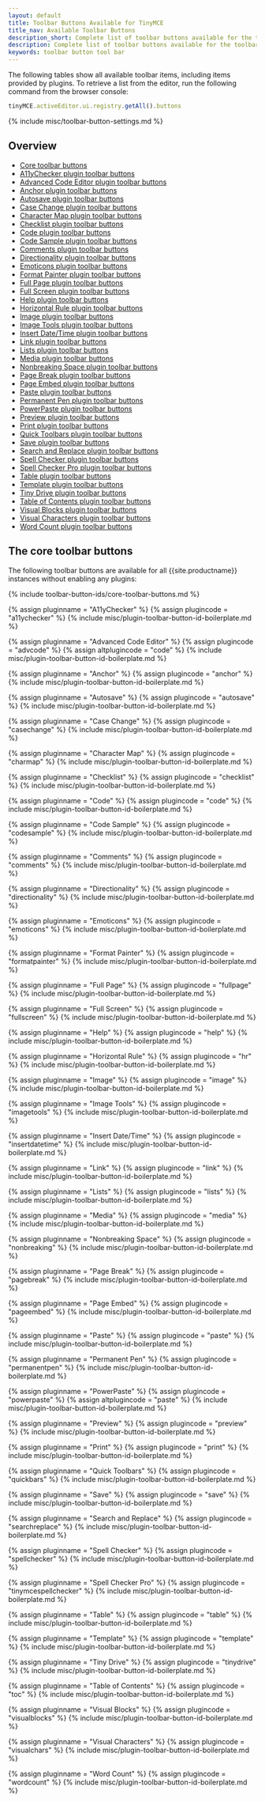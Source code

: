 ```yaml
---
layout: default
title: Toolbar Buttons Available for TinyMCE
title_nav: Available Toolbar Buttons
description_short: Complete list of toolbar buttons available for the toolbar and quick toolbars.
description: Complete list of toolbar buttons available for the toolbar and quick toolbars.
keywords: toolbar button tool bar
---
```


The following tables show all available toolbar items, including items provided by plugins. To retrieve a list from the editor, run the following command from the browser console:

```js
tinyMCE.activeEditor.ui.registry.getAll().buttons
```

{% include misc/toolbar-button-settings.md %}

## Overview

* [Core toolbar buttons](#thecoretoolbarbuttons)
* [A11yChecker plugin toolbar buttons](#thea11ycheckerplugintoolbarbuttons)
* [Advanced Code Editor plugin toolbar buttons](#theadvancedcodeeditorplugintoolbarbuttons)
* [Anchor plugin toolbar buttons](#theanchorplugintoolbarbuttons)
* [Autosave plugin toolbar buttons](#theautosaveplugintoolbarbuttons)
* [Case Change plugin toolbar buttons](#thecasechangeplugintoolbarbuttons)
* [Character Map plugin toolbar buttons](#thecharactermapplugintoolbarbuttons)
* [Checklist plugin toolbar buttons](#thechecklistplugintoolbarbuttons)
* [Code plugin toolbar buttons](#thecodeplugintoolbarbuttons)
* [Code Sample plugin toolbar buttons](#thecodesampleplugintoolbarbuttons)
* [Comments plugin toolbar buttons](#thecommentsplugintoolbarbuttons)
* [Directionality plugin toolbar buttons](#thedirectionalityplugintoolbarbuttons)
* [Emoticons plugin toolbar buttons](#theemoticonsplugintoolbarbuttons)
* [Format Painter plugin toolbar buttons](#theformatpainterplugintoolbarbuttons)
* [Full Page plugin toolbar buttons](#thefullpageplugintoolbarbuttons)
* [Full Screen plugin toolbar buttons](#thefullscreenplugintoolbarbuttons)
* [Help plugin toolbar buttons](#thehelpplugintoolbarbuttons)
* [Horizontal Rule plugin toolbar buttons](#thehorizontalruleplugintoolbarbuttons)
* [Image plugin toolbar buttons](#theimageplugintoolbarbuttons)
* [Image Tools plugin toolbar buttons](#theimagetoolsplugintoolbarbuttons)
* [Insert Date/Time plugin toolbar buttons](#theinsertdatetimeplugintoolbarbuttons)
* [Link plugin toolbar buttons](#thelinkplugintoolbarbuttons)
* [Lists plugin toolbar buttons](#thelistsplugintoolbarbuttons)
* [Media plugin toolbar buttons](#themediaplugintoolbarbuttons)
* [Nonbreaking Space plugin toolbar buttons](#thenonbreakingspaceplugintoolbarbuttons)
* [Page Break plugin toolbar buttons](#thepagebreakplugintoolbarbuttons)
* [Page Embed plugin toolbar buttons](#thepageembedplugintoolbarbuttons)
* [Paste plugin toolbar buttons](#thepasteplugintoolbarbuttons)
* [Permanent Pen plugin toolbar buttons](#thepermanentpenplugintoolbarbuttons)
* [PowerPaste plugin toolbar buttons](#thepowerpasteplugintoolbarbuttons)
* [Preview plugin toolbar buttons](#thepreviewplugintoolbarbuttons)
* [Print plugin toolbar buttons](#theprintplugintoolbarbuttons)
* [Quick Toolbars plugin toolbar buttons](#thequicktoolbarsplugintoolbarbuttons)
* [Save plugin toolbar buttons](#thesaveplugintoolbarbuttons)
* [Search and Replace plugin toolbar buttons](#thesearchandreplaceplugintoolbarbuttons)
* [Spell Checker plugin toolbar buttons](#thespellcheckerplugintoolbarbuttons)
* [Spell Checker Pro plugin toolbar buttons](#thespellcheckerproplugintoolbarbuttons)
* [Table plugin toolbar buttons](#thetableplugintoolbarbuttons)
* [Template plugin toolbar buttons](#thetemplateplugintoolbarbuttons)
* [Tiny Drive plugin toolbar buttons](#thetinydriveplugintoolbarbuttons)
* [Table of Contents plugin toolbar buttons](#thetableofcontentsplugintoolbarbuttons)
* [Visual Blocks plugin toolbar buttons](#thevisualblocksplugintoolbarbuttons)
* [Visual Characters plugin toolbar buttons](#thevisualcharactersplugintoolbarbuttons)
* [Word Count plugin toolbar buttons](#thewordcountplugintoolbarbuttons)

## The core toolbar buttons

The following toolbar buttons are available for all {{site.productname}} instances without enabling any plugins:

{% include toolbar-button-ids/core-toolbar-buttons.md %}

{% assign pluginname = "A11yChecker" %}
{% assign plugincode = "a11ychecker" %}
{% include misc/plugin-toolbar-button-id-boilerplate.md %}

{% assign pluginname = "Advanced Code Editor" %}
{% assign plugincode = "advcode" %}
{% assign altplugincode = "code" %}
{% include misc/plugin-toolbar-button-id-boilerplate.md %}

{% assign pluginname = "Anchor" %}
{% assign plugincode = "anchor" %}
{% include misc/plugin-toolbar-button-id-boilerplate.md %}

{% assign pluginname = "Autosave" %}
{% assign plugincode = "autosave" %}
{% include misc/plugin-toolbar-button-id-boilerplate.md %}

{% assign pluginname = "Case Change" %}
{% assign plugincode = "casechange" %}
{% include misc/plugin-toolbar-button-id-boilerplate.md %}

{% assign pluginname = "Character Map" %}
{% assign plugincode = "charmap" %}
{% include misc/plugin-toolbar-button-id-boilerplate.md %}

{% assign pluginname = "Checklist" %}
{% assign plugincode = "checklist" %}
{% include misc/plugin-toolbar-button-id-boilerplate.md %}

{% assign pluginname = "Code" %}
{% assign plugincode = "code" %}
{% include misc/plugin-toolbar-button-id-boilerplate.md %}

{% assign pluginname = "Code Sample" %}
{% assign plugincode = "codesample" %}
{% include misc/plugin-toolbar-button-id-boilerplate.md %}

{% assign pluginname = "Comments" %}
{% assign plugincode = "comments" %}
{% include misc/plugin-toolbar-button-id-boilerplate.md %}

{% assign pluginname = "Directionality" %}
{% assign plugincode = "directionality" %}
{% include misc/plugin-toolbar-button-id-boilerplate.md %}

{% assign pluginname = "Emoticons" %}
{% assign plugincode = "emoticons" %}
{% include misc/plugin-toolbar-button-id-boilerplate.md %}

{% assign pluginname = "Format Painter" %}
{% assign plugincode = "formatpainter" %}
{% include misc/plugin-toolbar-button-id-boilerplate.md %}

{% assign pluginname = "Full Page" %}
{% assign plugincode = "fullpage" %}
{% include misc/plugin-toolbar-button-id-boilerplate.md %}

{% assign pluginname = "Full Screen" %}
{% assign plugincode = "fullscreen" %}
{% include misc/plugin-toolbar-button-id-boilerplate.md %}

{% assign pluginname = "Help" %}
{% assign plugincode = "help" %}
{% include misc/plugin-toolbar-button-id-boilerplate.md %}

{% assign pluginname = "Horizontal Rule" %}
{% assign plugincode = "hr" %}
{% include misc/plugin-toolbar-button-id-boilerplate.md %}

{% assign pluginname = "Image" %}
{% assign plugincode = "image" %}
{% include misc/plugin-toolbar-button-id-boilerplate.md %}

{% assign pluginname = "Image Tools" %}
{% assign plugincode = "imagetools" %}
{% include misc/plugin-toolbar-button-id-boilerplate.md %}

{% assign pluginname = "Insert Date/Time" %}
{% assign plugincode = "insertdatetime" %}
{% include misc/plugin-toolbar-button-id-boilerplate.md %}

{% assign pluginname = "Link" %}
{% assign plugincode = "link" %}
{% include misc/plugin-toolbar-button-id-boilerplate.md %}

{% assign pluginname = "Lists" %}
{% assign plugincode = "lists" %}
{% include misc/plugin-toolbar-button-id-boilerplate.md %}

{% assign pluginname = "Media" %}
{% assign plugincode = "media" %}
{% include misc/plugin-toolbar-button-id-boilerplate.md %}

{% assign pluginname = "Nonbreaking Space" %}
{% assign plugincode = "nonbreaking" %}
{% include misc/plugin-toolbar-button-id-boilerplate.md %}

{% assign pluginname = "Page Break" %}
{% assign plugincode = "pagebreak" %}
{% include misc/plugin-toolbar-button-id-boilerplate.md %}

{% assign pluginname = "Page Embed" %}
{% assign plugincode = "pageembed" %}
{% include misc/plugin-toolbar-button-id-boilerplate.md %}

{% assign pluginname = "Paste" %}
{% assign plugincode = "paste" %}
{% include misc/plugin-toolbar-button-id-boilerplate.md %}

{% assign pluginname = "Permanent Pen" %}
{% assign plugincode = "permanentpen" %}
{% include misc/plugin-toolbar-button-id-boilerplate.md %}

{% assign pluginname = "PowerPaste" %}
{% assign plugincode = "powerpaste" %}
{% assign altplugincode = "paste" %}
{% include misc/plugin-toolbar-button-id-boilerplate.md %}

{% assign pluginname = "Preview" %}
{% assign plugincode = "preview" %}
{% include misc/plugin-toolbar-button-id-boilerplate.md %}

{% assign pluginname = "Print" %}
{% assign plugincode = "print" %}
{% include misc/plugin-toolbar-button-id-boilerplate.md %}

{% assign pluginname = "Quick Toolbars" %}
{% assign plugincode = "quickbars" %}
{% include misc/plugin-toolbar-button-id-boilerplate.md %}

{% assign pluginname = "Save" %}
{% assign plugincode = "save" %}
{% include misc/plugin-toolbar-button-id-boilerplate.md %}

{% assign pluginname = "Search and Replace" %}
{% assign plugincode = "searchreplace" %}
{% include misc/plugin-toolbar-button-id-boilerplate.md %}

{% assign pluginname = "Spell Checker" %}
{% assign plugincode = "spellchecker" %}
{% include misc/plugin-toolbar-button-id-boilerplate.md %}

{% assign pluginname = "Spell Checker Pro" %}
{% assign plugincode = "tinymcespellchecker" %}
{% include misc/plugin-toolbar-button-id-boilerplate.md %}

{% assign pluginname = "Table" %}
{% assign plugincode = "table" %}
{% include misc/plugin-toolbar-button-id-boilerplate.md %}

{% assign pluginname = "Template" %}
{% assign plugincode = "template" %}
{% include misc/plugin-toolbar-button-id-boilerplate.md %}

{% assign pluginname = "Tiny Drive" %}
{% assign plugincode = "tinydrive" %}
{% include misc/plugin-toolbar-button-id-boilerplate.md %}

{% assign pluginname = "Table of Contents" %}
{% assign plugincode = "toc" %}
{% include misc/plugin-toolbar-button-id-boilerplate.md %}

{% assign pluginname = "Visual Blocks" %}
{% assign plugincode = "visualblocks" %}
{% include misc/plugin-toolbar-button-id-boilerplate.md %}

{% assign pluginname = "Visual Characters" %}
{% assign plugincode = "visualchars" %}
{% include misc/plugin-toolbar-button-id-boilerplate.md %}

{% assign pluginname = "Word Count" %}
{% assign plugincode = "wordcount" %}
{% include misc/plugin-toolbar-button-id-boilerplate.md %}